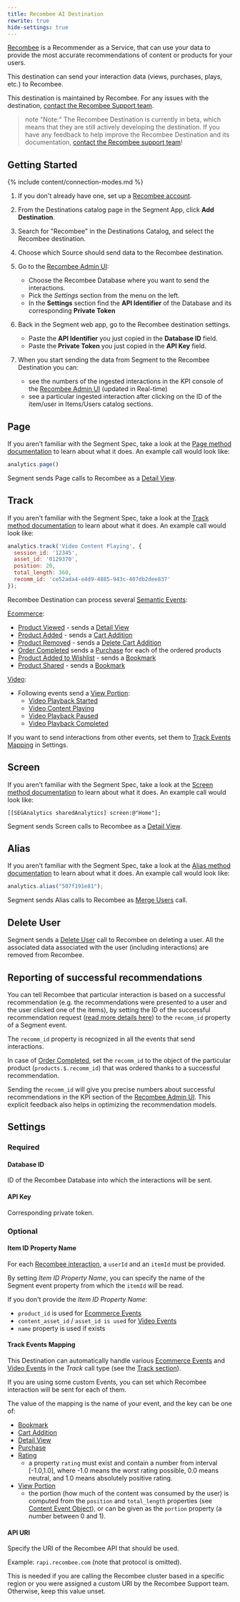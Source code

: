 ```yaml
---
title: Recombee AI Destination
rewrite: true
hide-settings: true
---
```


[Recombee](https://recombee.com/?utm_source=segmentio&utm_medium=docs&utm_campaign=partners) is a Recommender as a Service, that can use your data to provide the most accurate recommendations of content or products for your users.

This destination can send your interaction data (views, purchases, plays, etc.) to Recombee.

This destination is maintained by Recombee. For any issues with the destination, [contact the Recombee Support team](mailto:support@recombee.com).

> note "Note:"
> The Recombee Destination is currently in beta, which means that they are still actively developing the destination. If you have any feedback to help improve the Recombee Destination and its documentation, [contact the Recombee support team](mailto:support@recombee.com)!


## Getting Started

{% include content/connection-modes.md %} 

1. If you don't already have one, set up a [Recombee account](https://recombee.com/?utm_source=segmentio&utm_medium=docs&utm_campaign=partners).

1. From the Destinations catalog page in the Segment App, click **Add Destination**.
2. Search for "Recombee" in the Destinations Catalog, and select the Recombee destination.
3. Choose which Source should send data to the Recombee destination.
4. Go to the [Recombee Admin UI](https://admin.recombee.com):
   - Choose the Recombee Database where you want to send the interactions.
   - Pick the *Settings* section from the menu on the left.
   - In the **Settings** section find the **API Identifier** of the Database and its corresponding **Private Token**
5. Back in the Segment web app, go to the Recombee destination settings.
    - Paste the **API Identifier** you just copied in the **Database ID** field.
    - Paste the **Private Token** you just copied in the **API Key** field.
6. When you start sending the data from Segment to the Recombee Destination you can:
   - see the numbers of the ingested interactions in the KPI console of the [Recombee Admin UI](https://admin.recombee.com) (updated in Real-time)
   - see a particular ingested interaction after clicking on the ID of the item/user in Items/Users catalog sections.


## Page

If you aren't familiar with the Segment Spec, take a look at the [Page method documentation](https://segment.com/docs/connections/spec/page/) to learn about what it does. An example call would look like:

```js
analytics.page()
```

Segment sends Page calls to Recombee as a [Detail View](https://docs.recombee.com/api.html#add-detail-view). 


## Track

If you aren't familiar with the Segment Spec, take a look at the [Track method documentation](https://segment.com/docs/connections/spec/track/) to learn about what it does. An example call would look like:

```js
analytics.track('Video Content Playing', {
  session_id: '12345',
  asset_id: '0129370',
  position: 20,
  total_length: 360,
  recomm_id: 'ce52ada4-e4d9-4885-943c-407db2dee837'
});
```

Recombee Destination can process several [Semantic Events](https://segment.com/docs/connections/spec/semantic/):

[Ecommerce](https://segment.com/docs/connections/spec/ecommerce/v2/):
 - [Product Viewed](https://segment.com/docs/connections/spec/ecommerce/v2/#product-viewed) - sends a [Detail View](https://docs.recombee.com/api.html#add-detail-view)
 - [Product Added](https://segment.com/docs/connections/spec/ecommerce/v2/#product-added) - sends a [Cart Addition](https://docs.recombee.com/api.html#add-cart-addition)
 - [Product Removed](https://segment.com/docs/connections/spec/ecommerce/v2/#product-removed) - sends a [Delete Cart Addition](https://docs.recombee.com/api.html#delete-cart-addition)
 - [Order Completed](https://segment.com/docs/connections/spec/ecommerce/v2/#order-completed) sends a [Purchase](https://docs.recombee.com/api.html#add-purchase) for each of the ordered products
- [Product Added to Wishlist](https://segment.com/docs/connections/spec/ecommerce/v2/#product-added) - sends a [Bookmark](https://docs.recombee.com/api.html#add-bookmark)
- [Product Shared](https://segment.com/docs/connections/spec/ecommerce/v2/#product-added) - sends a [Bookmark](https://docs.recombee.com/api.html#add-bookmark)

[Video](https://segment.com/docs/connections/spec/video/):
- Following events send a [View Portion](https://docs.recombee.com/api.html#set-view-portion):
    - [Video Playback Started](https://segment.com/docs/connections/spec/video/#video-playback-started)
    - [Video Content Playing](https://segment.com/docs/connections/spec/video/#video-content-playing)
    - [Video Playback Paused](https://segment.com/docs/connections/spec/video/#video-playback-paused)
    - [Video Playback Completed](https://segment.com/docs/connections/spec/video/#video-playback-completed)

If you want to send interactions from other events, set them to [Track Events Mapping](#Track-Events-Mapping) in Settings.

## Screen

If you aren't familiar with the Segment Spec, take a look at the [Screen method documentation](https://segment.com/docs/connections/spec/screen/) to learn about what it does. An example call would look like:

```obj-c
[[SEGAnalytics sharedAnalytics] screen:@"Home"];
```

Segment sends Screen calls to Recombee as a [Detail View](https://docs.recombee.com/api.html#add-detail-view). 


## Alias

If you aren't familiar with the Segment Spec, take a look at the [Alias method documentation](https://segment.com/docs/connections/spec/alias/) to learn about what it does. An example call would look like:

```js
analytics.alias("507f191e81");
```

Segment sends Alias calls to Recombee as [Merge Users](https://docs.recombee.com/api.html#merge-users) call.

## Delete User

Segment sends a [Delete User](https://docs.recombee.com/api.html#delete-user) call to Recombee on deleting a user.
All the associated data associated with the user (including interactions) are removed from Recombee.

## Reporting of successful recommendations
You can tell Recombee that particular interaction is based on a successful recommendation (e.g. the recommendations were presented to a user and the user clicked one of the items), by setting the ID of the successful recommendation request ([read more details here](https://docs.recombee.com/admin_ui.html#reported-metrics)) to the `recomm_id` property of a Segment event.


The `recomm_id` property is recognized in all the events that send interactions.

In case of [Order Completed](https://segment.com/docs/connections/spec/ecommerce/v2/#order-completed), set the `recomm_id` to the object of the particular product (`products.$.recomm_id`) that was ordered thanks to a successful recommendation.

Sending the `recomm_id` will give you precise numbers about successful recommendations in the KPI section of the [Recombee Admin UI](https://admin.recombee.com). This explicit feedback also helps in optimizing the recommendation models.

## Settings

### Required 

#### Database ID

ID of the Recombee Database into which the interactions will be sent.

#### API Key

Corresponding private token.

### Optional

#### Item ID Property Name

For each [Recombee interaction](https://docs.recombee.com/api.html#user-item-interactions), a `userId` and an `itemId` must be provided.

By setting *Item ID Property Name*, you can specify the name of the Segment event property from which the `itemId` will be read.

If you don't provide the *Item ID Property Name*:
- `product_id` is used for [Ecommerce Events](https://segment.com/docs/connections/spec/ecommerce/v2/)
- `content_asset_id` / `asset_id is used` for [Video Events](https://segment.com/docs/connections/spec/video/)
- `name` property is used if exists


#### Track Events Mapping

This Destination can automatically handle various [Ecommerce Events](https://segment.com/docs/connections/spec/ecommerce/v2/) and [Video Events](https://segment.com/docs/connections/spec/video/) in the *Track* call type (see the [Track section](#Track)).

If you are using some custom Events, you can set which Recombee interaction will be sent for each of them.

The value of the mapping is the name of your event, and the key can be one of:

- [Bookmark](https://docs.recombee.com/api.html#add-bookmark)
- [Cart Addition](https://docs.recombee.com/api.html#add-cart-addition)
- [Detail View](https://docs.recombee.com/api.html#add-detail-view)
- [Purchase](https://docs.recombee.com/api.html#add-purchase)
- [Rating](https://docs.recombee.com/api.html#ratings)
  - a property `rating` must exist and contain a number from interval [-1.0,1.0], where -1.0 means the worst rating possible, 0.0 means neutral, and 1.0 means absolutely positive rating.
- [View Portion](https://docs.recombee.com/api.html#set-view-portion)
  - the portion (how much of the content was consumed by the user) is computed from the `position` and `total_length` properties (see [Content Event Object](https://segment.com/docs/connections/spec/video/#content-event-object)), or can be given as the `portion` property (a number between 0 and 1).


#### API URI

Specify the URI of the Recombee API that should be used.

Example: `rapi.recombee.com`
(note that protocol is omitted).

This is needed if you are calling the Recombee cluster based in a specific region or you were assigned a custom URI by the Recombee Support team.
Otherwise, keep this value unset.
